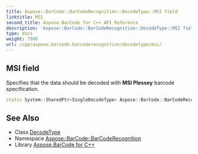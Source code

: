 ```yaml
---
title: Aspose::BarCode::BarCodeRecognition::DecodeType::MSI field
linktitle: MSI
second_title: Aspose.BarCode for C++ API Reference
description: 'Aspose::BarCode::BarCodeRecognition::DecodeType::MSI field. Specifies that the data should be decoded with MSI Plessey barcode specification in C++.'
type: docs
weight: 7500
url: /cpp/aspose.barcode.barcoderecognition/decodetype/msi/
---
```

## MSI field


Specifies that the data should be decoded with **MSI Plessey** barcode specification.

```cpp
static System::SharedPtr<SingleDecodeType> Aspose::BarCode::BarCodeRecognition::DecodeType::MSI
```




## See Also

* Class [DecodeType](../)
* Namespace [Aspose::BarCode::BarCodeRecognition](../../)
* Library [Aspose.BarCode for C++](../../../)
